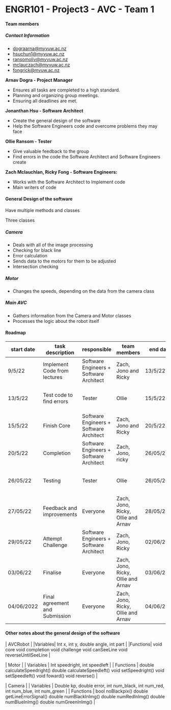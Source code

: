 # ENGR101 - Project3 - AVC - Team 1


#### Team members
##### Contact Information

- dograarna@myvuw.ac.nz
- hsuchun1@myvuw.ac.nz
- ransomoliv@myvuw.ac.nz
- mclauczach@myvuw.ac.nz
- fongrick@mvuw.ac.nz


**Arnav Dogra - Project Manager**
- Ensures all tasks are completed to a high standard.
- Planning and organizing group meetings.
- Ensuring all deadlines are met.


**Jonanthan Hsu - Software Architect**
- Create the general design of the software
- Help the Software Engineers code and overcome problems they may face

 
**Ollie Ransom - Tester**
- Give valuable feedback to the group
- Find errors in the code the Software Architect and Software Engineers create

**Zach Mclauchlan, Ricky Fong - Software Engineers:**
- Works with the Software Architect to Implement code
- Main writers of code


#### General Design of the software

Have multiple methods and classes

Three classes
##### Camera
- Deals with all of the image processing
- Checking for black line
- Error calculation
- Sends data to the motors for them to be adjusted
- Intersection checking



##### Motor
- Changes the speeds, depending on the data from the camera class

##### Main AVC
- Gathers information from the  Camera and Motor classes 
- Processes the logic  about the robot itself

#### Roadmap
|start date	   |     task description	   |         responsible| team members	| end date	   |     outcome|
|------|------|-------|------|-----|----|
|9/5/22|Implement Code from lectures|Software Engineers + Software Architect | Zach, Jono and Ricky| 13/5/22| Not Done - Date Completed = |
|13/5/22|Test code to find errors|Tester|Ollie|15/5/22|Not Done - Date Completed = |
|15/5/22|Finish Core | Software Engineers + Software Architect | Zach, Jono and Ricky|20/5/22|Not done - Date Completed =|
|20/5/22|Completion | Software Engineers + Software  Architect |  Zach, Jono, ricky| 26/05/22|Not done - Date Completed =|
|26/05/22|Testing |Tester|Ollie|26/05/2022|Not Done - Date Completed = |
|27/05/22|Feedback and improvements| Everyone| Zach, Jono, Ricky, Ollie  and Arnav| 28/05/22| Not done - Date Completed=|
|29/05/22|Attempt Challenge| Software Engineers + Software Architect | Zach, Jono, Ricky| 02/06/22|Not Done - Date Completed = |
|03/06/22|Finalise| Everyone| Zach, Jono, Ricky, Ollie  and Arnav| 03/06/22|Not Done - Date Completed = |
|04/06/2022| Final agreement and Submission| Everyone|Zach, Jono, Ricky, Ollie  and Arnav| 04/06/22| Not Done - Date Completed = |





#### Other notes about the general design of the software

| AVCRobot |
|Variables| Int x, int y, double angle, int part |
|Functions|	void core   void completion   void challenge   void canSeeLine   void reverseUntilSeeLine |



| Motor |
| Variables	| Int speedright, int speedleft |
| Functions	| double calculateSpeedright()   double calculateSpeedleft()   void setSpeedright()   void setSpeedleft()   void foward()   void reverse() |

| Camera |
| Variables	| Double kp, double error, int num_black, int num_red, int num_blue, int num_green |
| Functions	| bool noBlackpix()   double getLineErrorSignal()   double numBlackInImg()   double numRedInImg()   double numBlueInImg()   double numGreenInImg() |



